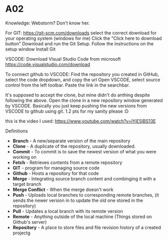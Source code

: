 # A02

Knowledge:
Webstorm? Don't know her.

For GIT:
https://git-scm.com/downloads
select the correct download for your operating system (windows for me)
Click the "Click here to download button"
Download and run the Git Setup. Follow the instructions on the setup window
Install Git

VSCODE:
Download Visual Studio Code from microsoft 
https://code.visualstudio.com/download

To connect github to VSCODE:
Find the repository you created in GitHub, select the code dropdown, and copy the url
Open VSCODE, select source control from the left toolbar.
Paste the link in the searchbar.

It's supposed to accept the clone, but mine didn't do anthing despite following the above.
Open the clone in a new repository window generated by VSCODE.
Basically you just keep pushing the new versions from VSCODE to github using git. 
1.2 pts for my sanity please :D

this is the video I used: https://www.youtube.com/watch?v=lYiE5lBS13E


Definitions
- **Branch** - A new/separate version of the main repository
- **Clone** - A duplicate of the repository, usually downloaded.
- **Commit** - To commit is to save the newest version of what you were working on
- **Fetch** - Retrieves contents from a remote repository
- **GIT** - program for managing source code
- **Github** - Hosts a repository for that code
- **Merge** - Integrating source branch content and combinging it with a target branch
- **Merge Conflict** - When the merge doesn't work
- **Push** - Uploads local branches to corresponding remote branches, (it sends the newer version in to update the old one stored in the repository)
- **Pull** - Updates a local branch with its remote version
- **Remote** - Anything outside of the local machine (Things stored on Github's server)
- **Repository** - A place to store files and file revision history of a created projectg





